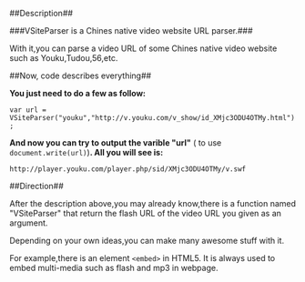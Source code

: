 ##Description##

###VSiteParser is a Chines native video website URL parser.###

With it,you can parse a video URL of some Chines native video website such as Youku,Tudou,56,etc.

##Now, code describes everything##

**You just need to do a few as follow:**

` var url = VSiteParser("youku","http://v.youku.com/v_show/id_XMjc3ODU4OTMy.html"); `

**And now you can try to output the varible "url"** ( to use ` document.write(url) `)**. All you will see is:**

` http://player.youku.com/player.php/sid/XMjc3ODU4OTMy/v.swf `

##Direction##

After the description above,you may already know,there is a function named "VSiteParser" that return the flash URL of the video URL you given as an argument.

Depending on your own ideas,you can make many awesome stuff with it.

For example,there is an element `<embed>` in HTML5. It is always used to embed multi-media such as flash and mp3 in webpage.